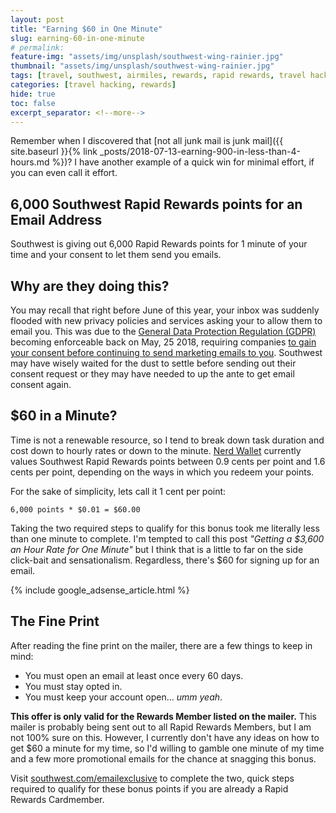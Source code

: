 ```yaml
---
layout: post
title: "Earning $60 in One Minute"
slug: earning-60-in-one-minute
# permalink:
feature-img: "assets/img/unsplash/southwest-wing-rainier.jpg"
thumbnail: "assets/img/unsplash/southwest-wing-rainier.jpg"
tags: [travel, southwest, airmiles, rewards, rapid rewards, travel hacking]
categories: [travel hacking, rewards]
hide: true
toc: false
excerpt_separator: <!--more-->
---
```


Remember when I discovered that [not all junk mail is junk mail]({{ site.baseurl }}{% link _posts/2018-07-13-earning-900-in-less-than-4-hours.md %})? I have another example of a quick win for minimal effort, if you can even call it effort.

<!--more-->

## 6,000 Southwest Rapid Rewards points for an Email Address

Southwest is giving out 6,000 Rapid Rewards points for 1 minute of your time and your consent to let them send you emails.

## Why are they doing this?

You may recall that right before June of this year, your inbox was suddenly flooded with new privacy policies and services asking your to allow them to email you. This was due to the [General Data Protection Regulation (GDPR)](https://en.wikipedia.org/wiki/General_Data_Protection_Regulation) becoming enforceable back on May, 25 2018, requiring companies [to gain your consent before continuing to send marketing emails to you](https://thenextweb.com/contributors/2018/02/10/dos-donts-sending-emails-gdpr/). Southwest may have wisely waited for the dust to settle before sending out their consent request or they may have needed to up the ante to get email consent again.

## $60 in a Minute?

Time is not a renewable resource, so I tend to break down task duration and cost down to hourly rates or down to the minute. [Nerd Wallet](https://www.nerdwallet.com/blog/reward-program-reviews/southwest-rapid-rewards-points/) currently values Southwest Rapid Rewards points between 0.9 cents per point and 1.6 cents per point, depending on the ways in which you redeem your points.

For the sake of simplicity, lets call it 1 cent per point:

```
6,000 points * $0.01 = $60.00
```

Taking the two required steps to qualify for this bonus took me literally less than one minute to complete. I'm tempted to call this post _"Getting a $3,600 an Hour Rate for One Minute"_ but I think that is a little to far on the side click-bait and sensationalism. Regardless, there's $60 for signing up for an email.

{% include google_adsense_article.html %}

## The Fine Print

After reading the fine print on the mailer, there are a few things to keep in mind:
- You must open an email at least once every 60 days.
- You must stay opted in.
- You must keep your account open... _umm yeah_.

**This offer is only valid for the Rewards Member listed on the mailer.** This mailer is probably being sent out to all Rapid Rewards Members, but I am not 100% sure on this. However, I currently don't have any ideas on how to get $60 a minute for my time, so I'd willing to gamble one minute of my time and a few more promotional emails for the chance at snagging this bonus.

Visit [southwest.com/emailexclusive](http://southwest.com/emailexclusive) to complete the two, quick steps required to qualify for these bonus points if you are already a Rapid Rewards Cardmember.
